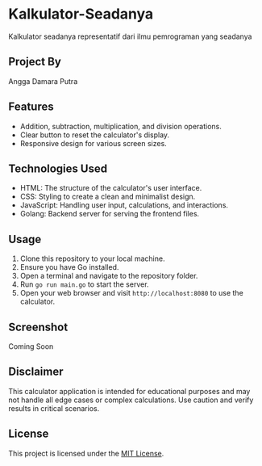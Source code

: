 # Kalkulator-Seadanya
Kalkulator seadanya representatif dari ilmu pemrograman yang seadanya

## Project By
Angga Damara Putra

## Features

- Addition, subtraction, multiplication, and division operations.
- Clear button to reset the calculator's display.
- Responsive design for various screen sizes.

## Technologies Used

- HTML: The structure of the calculator's user interface.
- CSS: Styling to create a clean and minimalist design.
- JavaScript: Handling user input, calculations, and interactions.
- Golang: Backend server for serving the frontend files.

## Usage

1. Clone this repository to your local machine.
2. Ensure you have Go installed.
3. Open a terminal and navigate to the repository folder.
4. Run `go run main.go` to start the server.
5. Open your web browser and visit `http://localhost:8080` to use the calculator.

## Screenshot

Coming Soon

## Disclaimer

This calculator application is intended for educational purposes and may not handle all edge cases or complex calculations. Use caution and verify results in critical scenarios.

## License

This project is licensed under the [MIT License](LICENSE).
